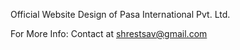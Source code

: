 
Official Website Design of Pasa International Pvt. Ltd.

For More Info:
Contact at shrestsav@gmail.com
